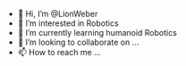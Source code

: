 - 👋 Hi, I’m @LionWeber
- 👀 I’m interested in Robotics
- 🌱 I’m currently learning humanoid Robotics
- 💞️ I’m looking to collaborate on ...
- 📫 How to reach me ...

<!---
LionWeber/LionWeber is a ✨ special ✨ repository because its `README.md` (this file) appears on your GitHub profile.
You can click the Preview link to take a look at your changes.
--->
